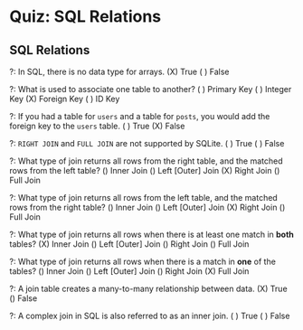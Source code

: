 # Quiz: SQL Relations

## SQL Relations

?: In SQL, there is no data type for arrays.
(X) True ( ) False

?: What is used to associate one table to another?
( ) Primary Key ( ) Integer Key (X) Foreign Key ( ) ID Key

?: If you had a table for `users` and a table for `posts`, you would add the foreign key to the `users` table.
( ) True (X) False

?: `RIGHT JOIN` and `FULL JOIN` are not supported by SQLite.
( ) True ( ) False

?: What type of join returns all rows from the right table, and the matched rows from the left table?
() Inner Join () Left [Outer] Join (X) Right Join () Full Join

?: What type of join returns all rows from the left table, and the matched rows from the right table?
() Inner Join () Left [Outer] Join (X) Right Join () Full Join

?: What type of join returns all rows when there is at least one match in **both** tables?
(X) Inner Join () Left [Outer] Join () Right Join () Full Join

?: What type of join returns all rows when there is a match in **one** of the tables?
() Inner Join () Left [Outer] Join () Right Join (X) Full Join

?: A join table creates a many-to-many relationship between data.
(X) True () False

?: A complex join in SQL is also referred to as an inner join.
( ) True ( ) False